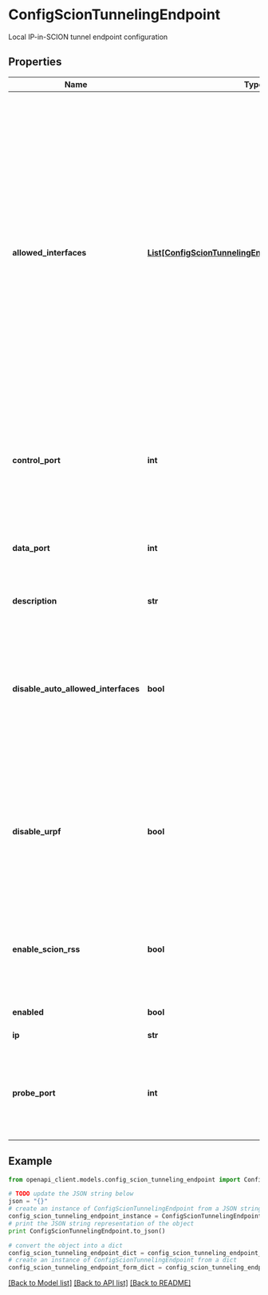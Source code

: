 # ConfigScionTunnelingEndpoint

Local IP-in-SCION tunnel endpoint configuration

## Properties

Name | Type | Description | Notes
------------ | ------------- | ------------- | -------------
**allowed_interfaces** | [**List[ConfigScionTunnelingEndpointAllowedInterfaces]**](ConfigScionTunnelingEndpointAllowedInterfaces.md) | The SCION interfaces for each local SCION AS that are allowed to be used by this IP-in-SCION tunneling endpoint. This can be used to control incoming traffic, e.g., if a tunnel endpoint should only be reachable via SCION interfaces 1 and 2, allowed-interfaces should list them explicitly. Remote tunnel endpoints will then only choose paths entering the respective local AS via SCION interface 1 or 2. If the IP-in-SCION tunneling endpoint on this appliance should be reachable via a SCION interface of a peer appliance, the allowed-interfaces list must be configured with the respective SCION interface of the peer appliance. By default the list is empty, in this case the appliance will automatically configure the locally configured SCION interfaces as allowed-interfaces. Automatic configuration is disabled if topology synchronization is enabled or if disable_auto_allowed_interfaces is set. | [optional] 
**control_port** | **int** | Port number for control traffic. The control address is constructed from the ip address and this control port. The control address is used to exchange IP routing information as part of SGRP. If not set, or zero, the control port will be dynamically allocated. | [optional] 
**data_port** | **int** | Port number for data traffic. The data address is constructed from the ip address and this control port. The data address is used for the IP-in-SCION encapsulated traffic stream. If not set, or zero, the data port will be dynamically allocated. | [optional] 
**description** | **str** | Optional description of the IP-in-SCION tunnel endpoint. | [optional] 
**disable_auto_allowed_interfaces** | **bool** | Whether the automatic configuration of allowed interfaces should be disabled. When disabled, the IP-in-SCION tunneling endpoint will be reached by remote endpoints on all SCION interfaces of the locally configured AS. When enabled (default), the local IP-in-SCION tunneling endpoint will only be reached by remote endpoints on the SCION interfaces that are configured on the local appliance. | [optional] 
**disable_urpf** | **bool** | Flag to disable uRPF. When enabled (default), the gateway performs strict URPF for all the received IP-in-SCION-tunneled traffic, checking that incoming IP packets have a source address that is within the announced prefixes by a remote gateway, and that the SCION packets are sent from a valid remote ISD-AS and are encrypted as configured in the associated domain. | [optional] 
**enable_scion_rss** | **bool** | Flag to activate SCION RSS. If activated, the gateway utilizes UDP source port entropy on the underlay such that sibling routers can leverage RSS for SCION traffic. This can greatly improve throughput performance. This must only be set to true if the routers supports SCION RSS. | [optional] 
**enabled** | **bool** | Whether this endpoint is enabled. | [optional] 
**ip** | **str** | IP address of the local IP-in-SCION endpoint. | [optional] 
**probe_port** | **int** | Port number for probing traffic. The probe address is constructed from the ip address and this probe port. The probe address is used by remote tunnel endpoints in their health probing. If not set, or zero, the probe port will be dynamically allocated. | [optional] 

## Example

```python
from openapi_client.models.config_scion_tunneling_endpoint import ConfigScionTunnelingEndpoint

# TODO update the JSON string below
json = "{}"
# create an instance of ConfigScionTunnelingEndpoint from a JSON string
config_scion_tunneling_endpoint_instance = ConfigScionTunnelingEndpoint.from_json(json)
# print the JSON string representation of the object
print ConfigScionTunnelingEndpoint.to_json()

# convert the object into a dict
config_scion_tunneling_endpoint_dict = config_scion_tunneling_endpoint_instance.to_dict()
# create an instance of ConfigScionTunnelingEndpoint from a dict
config_scion_tunneling_endpoint_form_dict = config_scion_tunneling_endpoint.from_dict(config_scion_tunneling_endpoint_dict)
```
[[Back to Model list]](../README.md#documentation-for-models) [[Back to API list]](../README.md#documentation-for-api-endpoints) [[Back to README]](../README.md)


